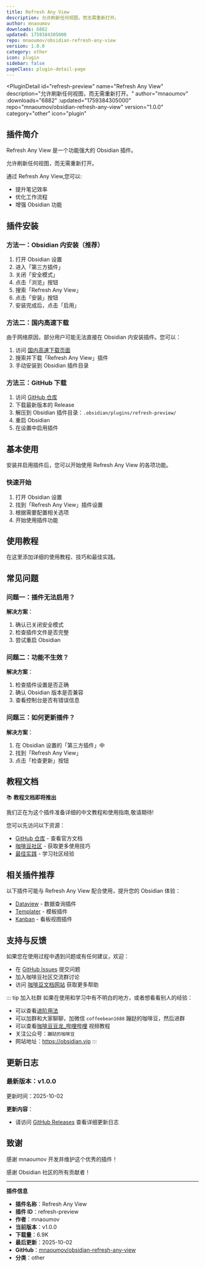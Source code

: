 ```yaml
---
title: Refresh Any View
description: 允许刷新任何视图，而无需重新打开。
author: mnaoumov
downloads: 6882
updated: 1759384305000
repo: mnaoumov/obsidian-refresh-any-view
version: 1.0.0
category: other
icon: plugin
sidebar: false
pageClass: plugin-detail-page
---
```


<PluginDetail
  id="refresh-preview"
  name="Refresh Any View"
  description="允许刷新任何视图，而无需重新打开。"
  author="mnaoumov"
  :downloads="6882"
  :updated="1759384305000"
  repo="mnaoumov/obsidian-refresh-any-view"
  version="1.0.0"
  category="other"
  icon="plugin"
>

<!-- AUTO_GENERATED_START -->
## 插件简介

Refresh Any View 是一个功能强大的 Obsidian 插件。

允许刷新任何视图，而无需重新打开。

通过 Refresh Any View,您可以:

- 提升笔记效率
- 优化工作流程
- 增强 Obsidian 功能

<!-- AUTO_GENERATED_END -->

<!-- AUTO_GENERATED_START -->
## 插件安装

### 方法一：Obsidian 内安装（推荐）

1. 打开 Obsidian 设置
2. 进入「第三方插件」
3. 关闭「安全模式」
4. 点击「浏览」按钮
5. 搜索「Refresh Any View」
6. 点击「安装」按钮
7. 安装完成后，点击「启用」

### 方法二：国内高速下载

由于网络原因，部分用户可能无法直接在 Obsidian 内安装插件。您可以：

1. 访问 [国内高速下载页面](/zh/documentation/obsidian-plugins-download.html)
2. 搜索并下载「Refresh Any View」插件
3. 手动安装到 Obsidian 插件目录

### 方法三：GitHub 下载

1. 访问 [GitHub 仓库](https://github.com/mnaoumov/obsidian-refresh-any-view)
2. 下载最新版本的 Release
3. 解压到 Obsidian 插件目录：`.obsidian/plugins/refresh-preview/`
4. 重启 Obsidian
5. 在设置中启用插件

## 基本使用

安装并启用插件后，您可以开始使用 Refresh Any View 的各项功能。

### 快速开始

1. 打开 Obsidian 设置
2. 找到「Refresh Any View」插件设置
3. 根据需要配置相关选项
4. 开始使用插件功能

<!-- AUTO_GENERATED_END -->

<!-- CUSTOM_CONTENT_START:tutorial -->
## 使用教程

在这里添加详细的使用教程、技巧和最佳实践。

<!-- CUSTOM_CONTENT_END:tutorial -->

<!-- SHARED_CONTENT_START -->
## 常见问题

### 问题一：插件无法启用？

**解决方案**：
1. 确认已关闭安全模式
2. 检查插件文件是否完整
3. 尝试重启 Obsidian

### 问题二：功能不生效？

**解决方案**：
1. 检查插件设置是否正确
2. 确认 Obsidian 版本是否兼容
3. 查看控制台是否有错误信息

### 问题三：如何更新插件？

**解决方案**：
1. 在 Obsidian 设置的「第三方插件」中
2. 找到「Refresh Any View」
3. 点击「检查更新」按钮

## 教程文档

📚 **教程文档即将推出**

我们正在为这个插件准备详细的中文教程和使用指南,敬请期待!

您可以先访问以下资源：
- [GitHub 仓库](https://github.com/mnaoumov/obsidian-refresh-any-view) - 查看官方文档
- [咖啡豆社区](/zh/bases/) - 获取更多使用技巧
- [最佳实践](/zh/best-practices/) - 学习社区经验

## 相关插件推荐

以下插件可能与 Refresh Any View 配合使用，提升您的 Obsidian 体验：

- [Dataview](/zh/plugins/dataview.html) - 数据查询插件
- [Templater](/zh/plugins/templater-obsidian.html) - 模板插件
- [Kanban](/zh/plugins/obsidian-kanban.html) - 看板视图插件

## 支持与反馈

如果您在使用过程中遇到问题或有任何建议，欢迎：

- 在 [GitHub Issues](https://github.com/mnaoumov/obsidian-refresh-any-view/issues) 提交问题
- 加入咖啡豆社区交流群讨论
- 访问 [咖啡豆文档网站](https://obsidian.vip) 获取更多帮助

::: tip 加入社群
如果在使用和学习中有不明白的地方，或者想看看别人的经验：
- 可以查看[进阶用法](/zh/advanced)
- 可以加群和大家聊聊，加微信 `coffeebean1688` 蹦跶的咖啡豆，然后进群
- 可以查看[咖啡豆豆龙_哔哩哔哩](https://space.bilibili.com/618777356) 视频教程
- 关注公众号：`蹦跶的咖啡豆`
- 网站地址：https://obsidian.vip
:::
<!-- SHARED_CONTENT_END -->

<!-- AUTO_GENERATED_START -->
## 更新日志

### 最新版本：v1.0.0

更新时间：2025-10-02

**更新内容**：
- 请访问 [GitHub Releases](https://github.com/mnaoumov/obsidian-refresh-any-view/releases) 查看详细更新日志

## 致谢

感谢 mnaoumov 开发并维护这个优秀的插件！

感谢 Obsidian 社区的所有贡献者！

---

**插件信息**
- **插件名称**：Refresh Any View
- **插件 ID**：refresh-preview
- **作者**：mnaoumov
- **当前版本**：v1.0.0
- **下载量**：6.9K
- **最后更新**：2025-10-02
- **GitHub**：[mnaoumov/obsidian-refresh-any-view](https://github.com/mnaoumov/obsidian-refresh-any-view)
- **分类**：other
<!-- AUTO_GENERATED_END -->

</PluginDetail>

